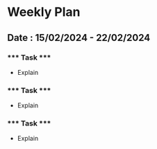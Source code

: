 # Weekly Plan
##  Date : 15/02/2024 - 22/02/2024
### *** Task *** 
  - Explain
### *** Task *** 
  - Explain
### *** Task *** 
  - Explain

